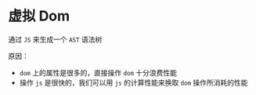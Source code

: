 # 虚拟 Dom
通过 `JS` 来生成一个 `AST` 语法树

原因：
* `dom` 上的属性是很多的，直接操作 `dom` 十分浪费性能
* 操作 `js` 是很快的，我们可以用 `js` 的计算性能来换取 `dom` 操作所消耗的性能